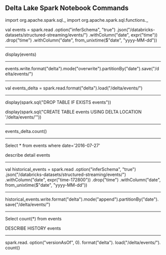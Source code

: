 ## Delta Lake Spark Notebook Commands

import org.apache.spark.sql._
import org.apache.spark.sql.functions._

val events = spark.read
  .option("inferSchema", "true")
  .json("/databricks-datasets/structured-streaming/events/")
  .withColumn("date", expr("time"))
  .drop("time")
  .withColumn("date", from_unixtime($"date", "yyyy-MM-dd"))

---------------------------------------------

display(events)

---------------------------------------------

events.write.format("delta").mode("overwrite").partitionBy("date").save("/delta/events/")

---------------------------------------------

val events_delta = spark.read.format("delta").load("/delta/events/")

---------------------------------------------

display(spark.sql("DROP TABLE IF EXISTS events"))

display(spark.sql("CREATE TABLE events USING DELTA LOCATION '/delta/events/'"))

---------------------------------------------

events_delta.count()

---------------------------------------------
Select * from events where date='2016-07-27'

describe detail events

---------------------------------------------

val historical_events = spark.read
  .option("inferSchema", "true")
  .json("/databricks-datasets/structured-streaming/events/")
  .withColumn("date", expr("time-172800"))
  .drop("time")
  .withColumn("date", from_unixtime($"date", "yyyy-MM-dd"))

---------------------------------------------

historical_events.write.format("delta").mode("append").partitionBy("date").save("/delta/events/")

---------------------------------------------
Select count(*) from events

DESCRIBE HISTORY events

---------------------------------------------

spark.read.
 option("versionAsOf", 0).
 format("delta").
 load("/delta/events/").
 count()
